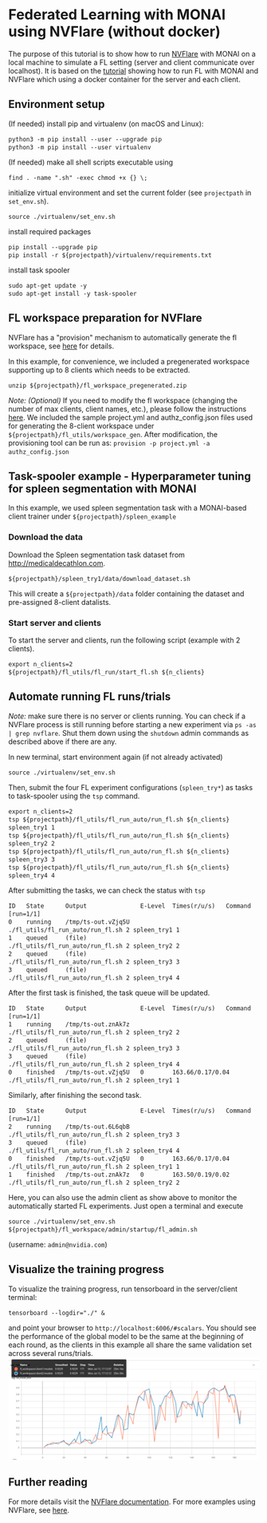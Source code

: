 # Federated Learning with MONAI using NVFlare (without docker)
The purpose of this tutorial is to show how to run [NVFlare](https://pypi.org/project/nvflare) with MONAI on a local machine to simulate a FL setting (server and client communicate over localhost).
It is based on the [tutorial](../nvflare_example_docker) showing how to run FL with MONAI and NVFlare which using a docker container for the server and each client.

## Environment setup
(If needed) install pip and virtualenv (on macOS and Linux):
```
python3 -m pip install --user --upgrade pip
python3 -m pip install --user virtualenv
```
(If needed) make all shell scripts executable using
```
find . -name ".sh" -exec chmod +x {} \;
```
initialize virtual environment and set the current folder (see `projectpath` in `set_env.sh`).
```
source ./virtualenv/set_env.sh
```
install required packages
```
pip install --upgrade pip
pip install -r ${projectpath}/virtualenv/requirements.txt
```

install task spooler
```
sudo apt-get update -y
sudo apt-get install -y task-spooler
```

## FL workspace preparation for NVFlare
NVFlare has a "provision" mechanism to automatically generate the fl workspace, see [here](https://docs.nvidia.com/clara/clara-train-sdk/federated-learning/fl_provisioning_tool.html) for details.

In this example, for convenience, we included a pregenerated workspace supporting up to 8 clients which needs to be extracted.
```
unzip ${projectpath}/fl_workspace_pregenerated.zip
```
*Note: (Optional)* If you need to modify the fl workspace (changing the number of max clients, client names, etc.), please follow the instructions [here](https://docs.nvidia.com/clara/clara-train-sdk/federated-learning/fl_provisioning_tool.html). We included the sample project.yml and authz_config.json files used for generating the 8-client workspace under `${projectpath}/fl_utils/workspace_gen`. After modification, the provisioning tool can be run as: `provision -p project.yml -a authz_config.json`

## Task-spooler example - Hyperparameter tuning for spleen segmentation with MONAI
In this example, we used spleen segmentation task with a MONAI-based client trainer under `${projectpath}/spleen_example`
### Download the data
Download the Spleen segmentation task dataset from http://medicaldecathlon.com.
```
${projectpath}/spleen_try1/data/download_dataset.sh
```
This will create a `${projectpath}/data` folder containing the dataset and pre-assigned 8-client datalists.

### Start server and clients
To start the server and clients, run the following script (example with 2 clients).
```
export n_clients=2
${projectpath}/fl_utils/fl_run/start_fl.sh ${n_clients}
```

## Automate running FL runs/trials
*Note:* make sure there is no server or clients running. You can check if a NVFlare process is still running before starting a new experiment via `ps -as | grep nvflare`. Shut them down using the `shutdown` admin commands as described above if there are any.

In new terminal, start environment again (if not already activated)
```
source ./virtualenv/set_env.sh
```
Then, submit the four FL experiment configurations (`spleen_try*`) as tasks to task-spooler using the `tsp` command.
```
export n_clients=2
tsp ${projectpath}/fl_utils/fl_run_auto/run_fl.sh ${n_clients} spleen_try1 1
tsp ${projectpath}/fl_utils/fl_run_auto/run_fl.sh ${n_clients} spleen_try2 2
tsp ${projectpath}/fl_utils/fl_run_auto/run_fl.sh ${n_clients} spleen_try3 3
tsp ${projectpath}/fl_utils/fl_run_auto/run_fl.sh ${n_clients} spleen_try4 4
```
After submitting the tasks, we can check the status with `tsp`

```
ID   State      Output               E-Level  Times(r/u/s)   Command [run=1/1]
0    running    /tmp/ts-out.vZjq5U                           ./fl_utils/fl_run_auto/run_fl.sh 2 spleen_try1 1
1    queued     (file)                                       ./fl_utils/fl_run_auto/run_fl.sh 2 spleen_try2 2
2    queued     (file)                                       ./fl_utils/fl_run_auto/run_fl.sh 2 spleen_try3 3
3    queued     (file)                                       ./fl_utils/fl_run_auto/run_fl.sh 2 spleen_try4 4
```

After the first task is finished, the task queue will be updated.
```
ID   State      Output               E-Level  Times(r/u/s)   Command [run=1/1]
1    running    /tmp/ts-out.znAk7z                           ./fl_utils/fl_run_auto/run_fl.sh 2 spleen_try2 2
2    queued     (file)                                       ./fl_utils/fl_run_auto/run_fl.sh 2 spleen_try3 3
3    queued     (file)                                       ./fl_utils/fl_run_auto/run_fl.sh 2 spleen_try4 4
0    finished   /tmp/ts-out.vZjq5U   0        163.66/0.17/0.04 ./fl_utils/fl_run_auto/run_fl.sh 2 spleen_try1 1
```
Similarly, after finishing the second task.
```
ID   State      Output               E-Level  Times(r/u/s)   Command [run=1/1]
2    running    /tmp/ts-out.6L6qbB                           ./fl_utils/fl_run_auto/run_fl.sh 2 spleen_try3 3
3    queued     (file)                                       ./fl_utils/fl_run_auto/run_fl.sh 2 spleen_try4 4
0    finished   /tmp/ts-out.vZjq5U   0        163.66/0.17/0.04 ./fl_utils/fl_run_auto/run_fl.sh 2 spleen_try1 1
1    finished   /tmp/ts-out.znAk7z   0        163.50/0.19/0.02 ./fl_utils/fl_run_auto/run_fl.sh 2 spleen_try2 2
```

Here, you can also use the admin client as show above to monitor the automatically started FL experiments. Just open a terminal and execute
```
source ./virtualenv/set_env.sh
${projectpath}/fl_workspace/admin/startup/fl_admin.sh
```
(username: `admin@nvidia.com`)

## Visualize the training progress
To visualize the training progress, run tensorboard in the server/client terminal:
```
tensorboard --logdir="./" &
```
and point your browser to `http://localhost:6006/#scalars`. You should see the performance of the global model to be the same at the beginning of each round, as the clients in this example all share the same validation set across several runs/trials.
![Validation curve for two clients](tensorboard.png)

## Further reading
For more details visit the [NVFlare documentation](https://pypi.org/project/nvflare).
For more examples using NVFlare, see [here](https://github.com/NVIDIA/clara-train-examples/tree/master/PyTorch/NoteBooks/FL).
